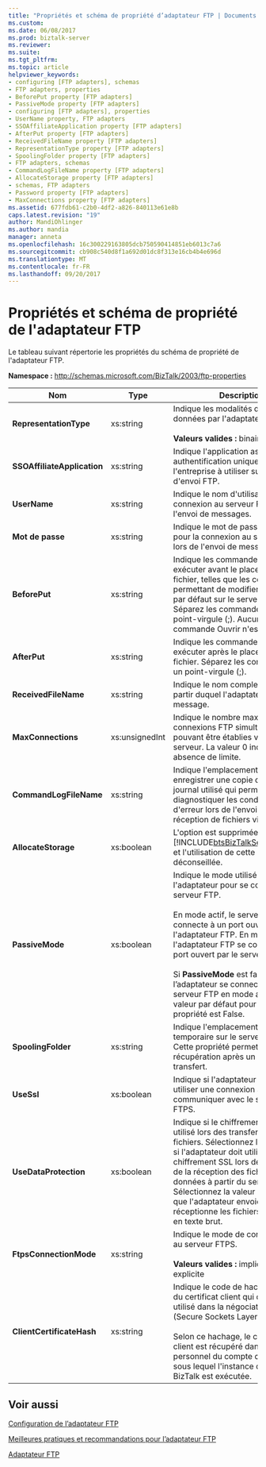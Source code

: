 ```yaml
---
title: "Propriétés et schéma de propriété d’adaptateur FTP | Documents Microsoft"
ms.custom: 
ms.date: 06/08/2017
ms.prod: biztalk-server
ms.reviewer: 
ms.suite: 
ms.tgt_pltfrm: 
ms.topic: article
helpviewer_keywords:
- configuring [FTP adapters], schemas
- FTP adapters, properties
- BeforePut property [FTP adapters]
- PassiveMode property [FTP adapters]
- configuring [FTP adapters], properties
- UserName property, FTP adapters
- SSOAffiliateApplication property [FTP adapters]
- AfterPut property [FTP adapters]
- ReceivedFileName property [FTP adapters]
- RepresentationType property [FTP adapters]
- SpoolingFolder property [FTP adapters]
- FTP adapters, schemas
- CommandLogFileName property [FTP adapters]
- AllocateStorage property [FTP adapters]
- schemas, FTP adapters
- Password property [FTP adapters]
- MaxConnections property [FTP adapters]
ms.assetid: 677fdb61-c2b0-4df2-a826-840113e61e8b
caps.latest.revision: "19"
author: MandiOhlinger
ms.author: mandia
manager: anneta
ms.openlocfilehash: 16c300229163805dcb750590414851eb6013c7a6
ms.sourcegitcommit: cb908c540d8f1a692d01dc8f313e16cb4b4e696d
ms.translationtype: MT
ms.contentlocale: fr-FR
ms.lasthandoff: 09/20/2017
---
```

# <a name="ftp-adapter-property-schema-and-properties"></a>Propriétés et schéma de propriété de l'adaptateur FTP
Le tableau suivant répertorie les propriétés du schéma de propriété de l'adaptateur FTP.  
  
 **Namespace :** http://schemas.microsoft.com/BizTalk/2003/ftp-properties  
  
|Nom|Type| Description|  
|----------|----------|-----------------|  
|**RepresentationType**|xs:string|Indique les modalités d'envoi des données par l'adaptateur FTP.<br /><br /> **Valeurs valides :** binaire ou ASCII|  
|**SSOAffiliateApplication**|xs:string|Indique l'application associée à authentification unique de l'entreprise à utiliser sur le port d'envoi FTP.|  
|**UserName**|xs:string|Indique le nom d'utilisateur pour la connexion au serveur FTP lors de l'envoi de messages.|  
|**Mot de passe**|xs:string|Indique le mot de passe à utiliser pour la connexion au serveur FTP lors de l'envoi de messages.|  
|**BeforePut**|xs:string|Indique les commandes FTP à exécuter avant le placement du fichier, telles que les commandes permettant de modifier les valeurs par défaut sur le serveur FTP. Séparez les commandes par un point-virgule (;). Aucune commande Ouvrir n'est requise.|  
|**AfterPut**|xs:string|Indique les commandes FTP à exécuter après le placement du fichier. Séparez les commandes par un point-virgule (;).|  
|**ReceivedFileName**|xs:string|Indique le nom complet du fichier à partir duquel l'adaptateur FTP lit le message.|  
|**MaxConnections**|xs:unsignedInt|Indique le nombre maximal de connexions FTP simultanées pouvant être établies vers le serveur. La valeur 0 indique une absence de limite.|  
|**CommandLogFileName**|xs:string|Indique l'emplacement auquel enregistrer une copie du fichier journal utilisé qui permet de diagnostiquer les conditions d'erreur lors de l'envoi ou de la réception de fichiers via FTP.|  
|**AllocateStorage**|xs:boolean|L'option est supprimée dans [!INCLUDE[btsBizTalkServer2006r3](../includes/btsbiztalkserver2006r3-md.md)] et l'utilisation de cette propriété est déconseillée.|  
|**PassiveMode**|xs:boolean|Indique le mode utilisé par l'adaptateur pour se connecter au serveur FTP.<br /><br /> En mode actif, le serveur FTP se connecte à un port ouvert par l'adaptateur FTP. En mode passif, l'adaptateur FTP se connecte à un port ouvert par le serveur FTP.<br /><br /> Si **PassiveMode** est false, l’adaptateur se connecte ensuite au serveur FTP en mode actif. La valeur par défaut pour cette propriété est False.|  
|**SpoolingFolder**|xs:string|Indique l'emplacement d'un dossier temporaire sur le serveur FTP. Cette propriété permet la récupération après un échec de transfert.|  
|**UseSsl**|xs:boolean|Indique si l'adaptateur FTP doit utiliser une connexion SSL pour communiquer avec le serveur FTPS.|  
|**UseDataProtection**|xs:boolean|Indique si le chiffrement SSL est utilisé lors des transferts de fichiers. Sélectionnez la valeur True si l'adaptateur doit utiliser le chiffrement SSL lors de l'envoi et de la réception des fichiers de données à partir du serveur FTPS. Sélectionnez la valeur False pour que l'adaptateur envoie et réceptionne les fichiers de données en texte brut.|  
|**FtpsConnectionMode**|xs:string|Indique le mode de connexion SSL au serveur FTPS.<br /><br /> **Valeurs valides :** implicite ou explicite|  
|**ClientCertificateHash**|xs:string|Indique le code de hachage SHA1 du certificat client qui doit être utilisé dans la négociation SSL (Secure Sockets Layer).<br /><br /> Selon ce hachage, le certificat client est récupéré dans le magasin personnel du compte d'utilisateur sous lequel l'instance de l'hôte de BizTalk est exécutée.|  
  
## <a name="see-also"></a>Voir aussi  
 [Configuration de l’adaptateur FTP](../core/configuring-the-ftp-adapter.md)
 
 [Meilleures pratiques et recommandations pour l’adaptateur FTP](../core/best-practices-and-recommendations-for-the-ftp-adapter.md)
 
 [Adaptateur FTP](../core/ftp-adapter.md)